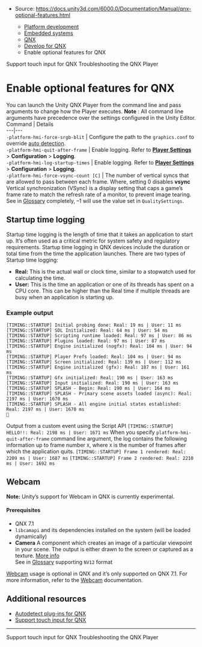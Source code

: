 * Source: https://docs.unity3d.com/6000.0/Documentation/Manual/qnx-optional-features.html

  * [Platform development ](https://docs.unity3d.com/6000.0/Documentation/Manual/PlatformSpecific.html)
  * [Embedded systems](https://docs.unity3d.com/6000.0/Documentation/Manual/embedded-systems.html)
  * [QNX](https://docs.unity3d.com/6000.0/Documentation/Manual/qnx.html)
  * [Develop for QNX](https://docs.unity3d.com/6000.0/Documentation/Manual/qnx-develop.html)
  * Enable optional features for QNX


[](https://docs.unity3d.com/6000.0/Documentation/Manual/qnx-touch-input.html)
Support touch input for QNX
[](https://docs.unity3d.com/6000.0/Documentation/Manual/qnx-troubleshooting.html)
Troubleshooting the QNX Player
# Enable optional features for QNX
You can launch the Unity QNX Player from the command line and pass arguments to change how the Player executes.
**Note** : All command line arguments have precedence over the settings configured in the Unity Editor.
Command | Details  
---|---  
`-platform-hmi-force-srgb-blit` | Configure the path to the `graphics.conf` to override [auto detection](https://docs.unity3d.com/6000.0/Documentation/Manual/qnx-autodetect-plugins.html).  
`-platform-hmi-quit-after-frame` | Enable logging. Refer to [**Player Settings**](https://docs.unity3d.com/6000.0/Documentation/Manual/qnx-player-settings.html) > **Configuration** > **Logging**.  
`-platform-hmi-log-startup-times` | Enable logging. Refer to [**Player Settings**](https://docs.unity3d.com/6000.0/Documentation/Manual/qnx-player-settings.html) > **Configuration** > **Logging**.  
`-platform-hmi-force-vsync-count [C]` | The number of vertical syncs that are allowed to pass between each frame. Where, setting 0 disables **vsync** Vertical synchronization (VSync) is a display setting that caps a game’s frame rate to match the refresh rate of a monitor, to prevent image tearing.  
See in [Glossary](https://docs.unity3d.com/6000.0/Documentation/Manual/Glossary.html#VSync) completely, –1 will use the value set in `QualitySettings`.  
## Startup time logging
Startup time logging is the length of time that it takes an application to start up. It’s often used as a critical metric for system safety and regulatory requirements.
Startup time logging in QNX devices include the duration or total time from the time the application launches. There are two types of Startup time logging:
  * **Real:** This is the actual wall or clock time, similar to a stopwatch used for calculating the time.
  * **User:** This is the time an application or one of its threads has spent on a CPU core. This can be higher than the Real time if multiple threads are busy when an application is starting up.


### Example output
```
[TIMING::STARTUP] Initial probing done: Real: 19 ms | User: 11 ms
[TIMING::STARTUP] SDL Initialized: Real: 64 ms | User: 54 ms
[TIMING::STARTUP] Scripting runtime loaded: Real: 97 ms | User: 86 ms
[TIMING::STARTUP] Plugins loaded: Real: 97 ms | User: 87 ms
[TIMING::STARTUP] Engine initialized (nogfx): Real: 104 ms | User: 94 ms
[TIMING::STARTUP] Player Prefs loaded: Real: 104 ms | User: 94 ms
[TIMING::STARTUP] Screen initialized: Real: 139 ms | User: 112 ms
[TIMING::STARTUP] Engine initialized (gfx): Real: 187 ms | User: 161 ms
[TIMING::STARTUP] Gfx initialized: Real: 190 ms | User: 163 ms
[TIMING::STARTUP] Input initialized: Real: 190 ms | User: 163 ms
[TIMING::STARTUP] SPLASH - Begin: Real: 190 ms | User: 164 ms
[TIMING::STARTUP] SPLASH - Primary scene assets loaded (async): Real: 2197 ms | User: 1670 ms
[TIMING::STARTUP] SPLASH - All engine initial states established: Real: 2197 ms | User: 1670 ms

```

Output from a custom event using the Script API
`[TIMING::STARTUP] HELLO!!: Real: 2198 ms | User: 1671 ms`
When you specify `platform-hmi-quit-after-frame` command line argument, the log contains the following information up to frame number `X`, where `X` is the number of frames after which the application quits.
`[TIMING::STARTUP] Frame 1 rendered: Real: 2209 ms | User: 1687 ms`
`[TIMING::STARTUP] Frame 2 rendered: Real: 2210 ms | User: 1692 ms`
## Webcam
**Note:** Unity’s support for Webcam in QNX is currently experimental.
#### Prerequisites
  * QNX 7.1
  * `libcamapi` and its dependencies installed on the system (will be loaded dynamically)
  * **Camera** A component which creates an image of a particular viewpoint in your scene. The output is either drawn to the screen or captured as a texture. [More info](https://docs.unity3d.com/6000.0/Documentation/Manual/CamerasOverview.html)  
See in [Glossary](https://docs.unity3d.com/6000.0/Documentation/Manual/Glossary.html#Camera) supporting `NV12` format


[Webcam](https://docs.unity3d.com/6000.0/Documentation/ScriptReference/WebCamTexture.html) usage is optional in QNX and it’s only supported on QNX 7.1. For more information, refer to the [Webcam](https://docs.unity3d.com/6000.0/Documentation/ScriptReference/WebCamTexture.html) documentation.
## Additional resources
  * [Autodetect plug-ins for QNX](https://docs.unity3d.com/6000.0/Documentation/Manual/qnx-autodetect-plugins.html)
  * [Support touch input for QNX](https://docs.unity3d.com/6000.0/Documentation/Manual/qnx-touch-input.html)


* * *
[](https://docs.unity3d.com/6000.0/Documentation/Manual/qnx-touch-input.html)
Support touch input for QNX
[](https://docs.unity3d.com/6000.0/Documentation/Manual/qnx-troubleshooting.html)
Troubleshooting the QNX Player
